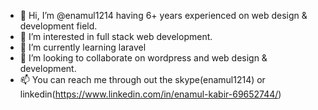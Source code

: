 - 👋 Hi, I’m @enamul1214 having 6+ years experienced on web design & development field.
- 👀 I’m interested in full stack web development.
- 🌱 I’m currently learning laravel
- 💞️ I’m looking to collaborate on wordpress and web design & development.
- 📫 You can reach me through out the skype(enamul1214) or linkedin(https://www.linkedin.com/in/enamul-kabir-69652744/)

<!---
enamul1214/enamul1214 is a ✨ special ✨ repository because its `README.md` (this file) appears on your GitHub profile.
You can click the Preview link to take a look at your changes.
--->
